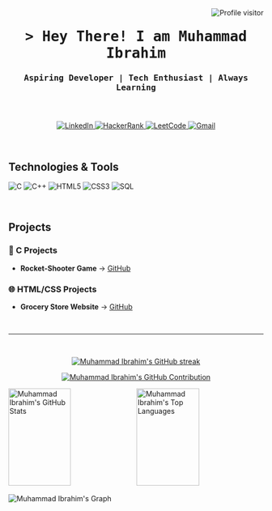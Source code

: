 

<a href="https://komarev.com/ghpvc/?username=maybethemuhammadibrahim">
  <img align="right" src="https://komarev.com/ghpvc/?username=maybethemuhammadibrahim&label=Visitors&color=88C0D0&style=flat" alt="Profile visitor" />
</a>

<!-- Intro  -->
<h1 align="center">
        <samp>&gt; Hey There! I am <b>Muhammad Ibrahim</b></samp>
</h1>

<h3 align="center"> 
  <samp>
    <h4>
     Aspiring Developer | Tech Enthusiast | Always Learning 
    </h4>
    <br>
  </samp>
</h3>

<p align="center">
 <a href="#" target="blank">
  <img src="https://img.shields.io/badge/LinkedIn-0077B5?style=for-the-badge&logo=linkedin&logoColor=white" alt="LinkedIn" />
 </a>
 <a href="#" target="blank">
  <img src="https://img.shields.io/badge/HackerRank-2EC866?style=for-the-badge&logo=hackerrank&logoColor=white" alt="HackerRank" />
 </a>
 <a href="#" target="blank">
  <img src="https://img.shields.io/badge/LeetCode-FFA116?style=for-the-badge&logo=leetcode&logoColor=white" alt="LeetCode" />
 </a>
  <a href="#" target="blank">
  <img src="https://img.shields.io/badge/Gmail-EA4335?style=for-the-badge&logo=gmail&logoColor=white" alt="Gmail" />
 </a>
</p>
<br />

<!-- About Section 
# About Me-->
<!--
<p>
 <img align="right" width="350" src="/assets/programmer.gif" alt="Coding gif" />
  
 ✌️ &emsp; Passionate about programming and problem-solving <br/><br/>
 ❤️ &emsp; Love to explore new technologies and improve my skills<br/><br/>
 📧 &emsp; Reach me anytime: [Email Placeholder] <br/><br/>
 💬 &emsp; Ask me about anything [here](https://github.com/maybethemuhammadibrahim/maybethemuhammadibrahim/issues)
</p>

<br/>
-->
## Technologies & Tools

![C](https://img.shields.io/badge/C-A8B9CC?style=for-the-badge&logo=c&logoColor=white)
![C++](https://img.shields.io/badge/C++-00599C?style=for-the-badge&logo=c%2B%2B&logoColor=white)
![HTML5](https://img.shields.io/badge/HTML5-E34F26?style=for-the-badge&logo=html5&logoColor=white)
![CSS3](https://img.shields.io/badge/CSS3-1572B6?style=for-the-badge&logo=css3&logoColor=white)
![SQL](https://img.shields.io/badge/SQL-4479A1?style=for-the-badge&logo=sqlite&logoColor=white)

<br/>

## Projects

### 🚀 C Projects
- **Rocket-Shooter Game** → [GitHub](https://github.com/maybethemuhammadibrahim/Rocket-Game)

### 🌐 HTML/CSS Projects
- **Grocery Store Website** → [GitHub](https://github.com/maybethemuhammadibrahim/ICT-Project)

<br/>
<hr/>
<br/>

<p align="center">
  <a href="https://github.com/maybethemuhammadibrahim">
    <img src="https://github-readme-streak-stats.herokuapp.com/?user=maybethemuhammadibrahim&theme=nord&border=88C0D0&background=2E3440" alt="Muhammad Ibrahim's GitHub streak"/>
  </a>
</p>

<p align="center">
  <a href="https://github.com/maybethemuhammadibrahim">
    <img src="https://github-profile-summary-cards.vercel.app/api/cards/profile-details?username=maybethemuhammadibrahim&theme=nord" alt="Muhammad Ibrahim's GitHub Contribution"/>
  </a>
</p>

<a> 
    <a href="https://github.com/maybethemuhammadibrahim"><img alt="Muhammad Ibrahim's GitHub Stats" src="https://denvercoder1-github-readme-stats.vercel.app/api?username=maybethemuhammadibrahim&show_icons=true&count_private=true&theme=nord&border_color=88C0D0&bg_color=2E3440&title_color=8FBCBB&icon_color=D8DEE9" height="192px" width="49.5%"/></a>
  <a href="https://github.com/maybethemuhammadibrahim"><img alt="Muhammad Ibrahim's Top Languages" src="https://denvercoder1-github-readme-stats.vercel.app/api/top-langs/?username=maybethemuhammadibrahim&langs_count=8&layout=compact&theme=nord&border_color=88C0D0&bg_color=2E3440&title_color=8FBCBB&icon_color=D8DEE9" height="192px" width="49.5%"/></a>
  <br/>
</a>

![Muhammad Ibrahim's Graph](https://github-readme-activity-graph.vercel.app/graph?username=maybethemuhammadibrahim&custom_title=Muhammad%20Ibrahim's%20GitHub%20Activity%20Graph&bg_color=2E3440&color=88C0D0&line=88C0D0&point=88C0D0&area_color=4C566A&title_color=D8DEE9&area=true)
